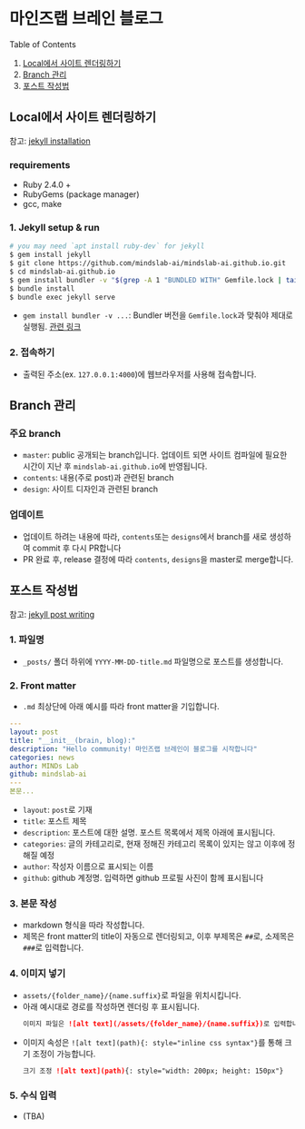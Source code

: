 마인즈랩 브레인 블로그
===
Table of Contents
1. [Local에서 사이트 렌더링하기](#local에서-사이트-렌더링하기)
2. [Branch 관리](#branch-관리)
3. [포스트 작성법](#포스트-작성법)

## Local에서 사이트 렌더링하기
참고: [jekyll installation](https://jekyllrb.com/docs/installation/)

### requirements
- Ruby 2.4.0 +
- RubyGems (package manager)
- gcc, make

### 1. Jekyll setup & run
```bash
# you may need `apt install ruby-dev` for jekyll
$ gem install jekyll
$ git clone https://github.com/mindslab-ai/mindslab-ai.github.io.git
$ cd mindslab-ai.github.io
$ gem install bundler -v "$(grep -A 1 "BUNDLED WITH" Gemfile.lock | tail -n 1)"
$ bundle install
$ bundle exec jekyll serve
```
- `gem install bundler -v ...`: Bundler 버전을 `Gemfile.lock`과 맞춰야 제대로 실행됨. [관련 링크](https://bundler.io/blog/2019/05/14/solutions-for-cant-find-gem-bundler-with-executable-bundle.html)

### 2. 접속하기
- 출력된 주소(ex. `127.0.0.1:4000`)에 웹브라우저를 사용해 접속합니다.


## Branch 관리
### 주요 branch
- `master`: public 공개되는 branch입니다. 업데이트 되면 사이트 컴파일에 필요한 시간이 지난 후 `mindslab-ai.github.io`에 반영됩니다.
- `contents`: 내용(주로 post)과 관련된 branch
- `design`: 사이트 디자인과 관련된 branch

### 업데이트
- 업데이트 하려는 내용에 따라, `contents`또는 `designs`에서 branch를 새로 생성하여 commit 후 다시 PR합니다
- PR 완료 후, release 결정에 따라 `contents`, `designs`을 master로 merge합니다.

## 포스트 작성법
참고: [jekyll post writing](https://jekyllrb.com/docs/posts/)

### 1. 파일명
- `_posts/` 폴더 하위에 `YYYY-MM-DD-title.md` 파일명으로 포스트를 생성합니다.

### 2. Front matter 
- `.md` 최상단에 아래 예시를 따라 front matter을 기입합니다.
```yaml
---
layout: post
title: "__init__(brain, blog):"
description: "Hello community! 마인즈랩 브레인이 블로그를 시작합니다"
categories: news
author: MINDs Lab
github: mindslab-ai
---
본문...
```
- `layout`: `post`로 기재
- `title`: 포스트 제목
- `description`: 포스트에 대한 설명. 포스트 목록에서 제목 아래에 표시됩니다.
- `categories`: 글의 카테고리로, 현재 정해진 카테고리 목록이 있지는 않고 이후에 정해질 예정
- `author`: 작성자 이름으로 표시되는 이름
- `github`: github 계정명. 입력하면 github 프로필 사진이 함께 표시됩니다

### 3. 본문 작성
- markdown 형식을 따라 작성합니다. 
- 제목은 front matter의 title이 자동으로 렌더링되고, 이후 부제목은 `##`로, 소제목은 `###`로 입력합니다. 

### 4. 이미지 넣기
- `assets/{folder_name}/{name.suffix}`로 파일을 위치시킵니다.
- 아래 예시대로 경로를 작성하면 렌더링 후 표시됩니다.
    ```md
    이미지 파일은 ![alt text](/assets/{folder_name}/{name.suffix})로 입력합니다.
    ```
- 이미지 속성은 `![alt text](path){: style="inline css syntax"}`를 통해 크기 조정이 가능합니다.
    ```md
    크기 조정 ![alt text](path){: style="width: 200px; height: 150px"}
    ```

### 5. 수식 입력
- (TBA)
